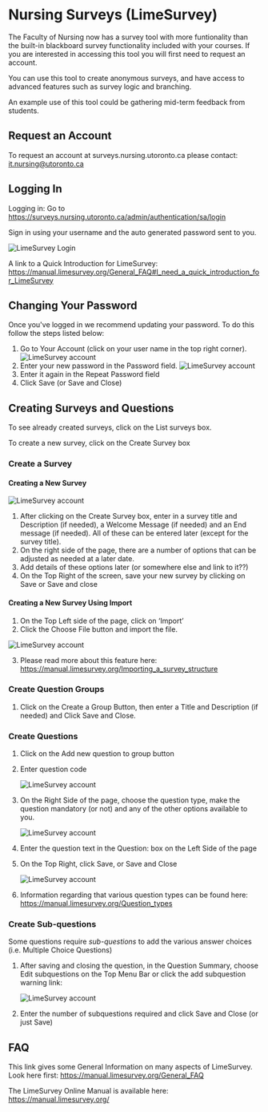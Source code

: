 # Nursing Surveys (LimeSurvey)

The Faculty of Nursing now has a survey tool with more funtionality than the built-in blackboard survey functionality included with your courses. If you are interested in accessing this tool you will first need to request an account.

You can use this tool to create anonymous surveys, and have access to advanced features such as survey logic and branching.

An example use of this tool could be gathering mid-term feedback from students.

## Request an Account

To request an account at surveys.nursing.utoronto.ca please contact: it.nursing@utoronto.ca

## Logging In

Logging in: Go to https://surveys.nursing.utoronto.ca/admin/authentication/sa/login

Sign in using your username and the auto generated password sent to you.

![LimeSurvey Login](LimeSurvey/login.GIF)

A link to a Quick Introduction for LimeSurvey: https://manual.limesurvey.org/General_FAQ#I_need_a_quick_introduction_for_LimeSurvey


## Changing Your Password

Once you've logged in we recommend updating your password. To do this follow the steps listed below:

   1. Go to Your Account (click on your user name in the top right corner).
![LimeSurvey account](LimeSurvey/account-settings.GIF)    
   2. Enter your new password in the Password field.
![LimeSurvey account](LimeSurvey/pswd_update.GIF)    
   3. Enter it again in the Repeat Password field
   4. Click Save (or Save and Close)



## Creating Surveys and Questions
To see already created surveys, click on the List surveys box.

To create a new survey, click on the Create Survey box

### Create a Survey
#### Creating a New Survey

![LimeSurvey account](LimeSurvey/create-survey.GIF)

   1. After clicking on the Create Survey box, enter in a survey title and Description (if 			needed), a Welcome Message (if needed) and an End message (if needed). All of 			these can be entered later (except for the survey title).
   2.  On the right side of the page, there are a number of options that can be adjusted 			as needed at a later date.
   3. Add details of these options later (or somewhere else and link to it??)
   4. On the Top Right of the screen, save your new survey by clicking on Save or Save 			and close

#### Creating a New Survey Using Import
   1. On the Top Left side of the page, click on ‘Import’
   2. Click the Choose File button and import the file.

   ![LimeSurvey account](LimeSurvey/create-menu.GIF)

   3. Please read more about this feature here: 						https://manual.limesurvey.org/Importing_a_survey_structure

### Create Question Groups
   1. Click on the Create a Group Button, then enter a Title and Description (if needed) and 	Click Save and Close.

### Create Questions
   1. Click on the Add new question to group button
   2. Enter question code

      ![LimeSurvey account](LimeSurvey/ques-add-code.GIF)
   3. On the Right Side of the page, choose the question type, make the question mandatory 	(or not) and any of the other options available to you.

      ![LimeSurvey account](LimeSurvey/ques-type.GIF)
   4. Enter the question text in the Question: box on the Left Side of the page
   5. On the Top Right, click Save, or Save and Close

      ![LimeSurvey account](LimeSurvey/save.GIF)
   6. Information regarding that various question types can be found here: 		https://manual.limesurvey.org/Question_types


### Create Sub-questions
Some questions require *sub-questions* to add the various answer choices (i.e. Multiple Choice Questions)
   1. After saving and closing the question, in the Question Summary, 	choose Edit subquestions on the Top Menu Bar or click the add subquestion warning link:

      ![LimeSurvey account](LimeSurvey/sub-ques.GIF)

   2. Enter the number of subquestions required and click Save and Close (or just Save)


## FAQ
This link gives some General Information on many aspects of LimeSurvey.
Look here first: https://manual.limesurvey.org/General_FAQ

The LimeSurvey Online Manual is available here: https://manual.limesurvey.org/
